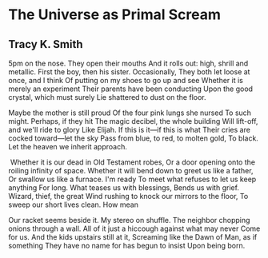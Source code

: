 # The Universe as Primal Scream
## Tracy K. Smith
5pm on the nose. They open their mouths
And it rolls out: high, shrill and metallic.
First the boy, then his sister. Occasionally,
They both let loose at once, and I think
Of putting on my shoes to go up and see
Whether it is merely an experiment
Their parents have been conducting
Upon the good crystal, which must surely
Lie shattered to dust on the floor.

Maybe the mother is still proud
Of the four pink lungs she nursed
To such might. Perhaps, if they hit
The magic decibel, the whole building
Will lift-off, and we'll ride to glory
Like Elijah. If this is it—if this is what
Their cries are cocked toward—let the sky
Pass from blue, to red, to molten gold,
To black. Let the heaven we inherit approach.

 Whether it is our dead in Old Testament robes,
Or a door opening onto the roiling infinity of space.
Whether it will bend down to greet us like a father,
Or swallow us like a furnace. I'm ready
To meet what refuses to let us keep anything
For long. What teases us with blessings,
Bends us with grief. Wizard, thief, the great
Wind rushing to knock our mirrors to the floor,
To sweep our short lives clean. How mean

Our racket seems beside it. My stereo on shuffle.
The neighbor chopping onions through a wall.
All of it just a hiccough against what may never
Come for us. And the kids upstairs still at it,
Screaming like the Dawn of Man, as if something
They have no name for has begun to insist
Upon being born.